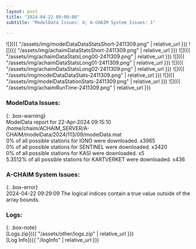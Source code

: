 ```yaml
---
layout: post
title: "2024-04-22 09:00:00"
subtitle: "ModelData Issues: 4; A-CHAIM System Issues: 1"

---
```


![]({{ "/assets/img/modelDataDataStatsShort-2411309.png" | relative_url }})
![]({{ "/assets/img/achaimDataStatsShort-2411309.png" | relative_url }})
![]({{ "/assets/img/achaimDataStatsLong00-2411309.png" | relative_url }})
![]({{ "/assets/img/achaimDataStatsLong01-2411309.png" | relative_url }})
![]({{ "/assets/img/achaimDataStatsLong02-2411309.png" | relative_url }})
![]({{ "/assets/img/modelDataDataStats-2411309.png" | relative_url }})
![]({{ "/assets/img/modelDataStationStats-2411309.png" | relative_url }})
![]({{ "/assets/img/achaimRunTime-2411309.png" | relative_url }})


### ModelData Issues:  
  
{: .box-warning}  
 ModelData report for 22-Apr-2024 09:15:10   
 /home/chaim/ACHAIM_SERVER/A-CHAIM/modelData/2024/113/09/modelData.mat   
 0% of all possible stations for IONO were downloaded. x3965   
 0% of all possible stations for SENTINEL were downloaded. x3420   
 0% of all possible stations for KASI were downloaded. x5   
 5.3512% of all possible stations for KARTVERKET were downloaded. x436   
  
### A-CHAIM System Issues:  
  
{: .box-error}  
2024-04-22 09:29:09 The logical indices contain a true value outside of the array bounds.  

### Logs:  
  
{: .box-note}  
[Logs.zip]({{ "/assets/other/logs.zip" | relative_url }})  
[Log Info]({{ "/logInfo" | relative_url }})  
